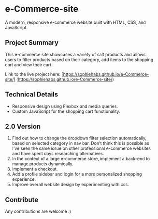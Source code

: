 # e-Commerce-site

A modern, responsive e-commerce website built with HTML, CSS, and JavaScript.

## Project Summary

This e-commerce site showcases a variety of salt products and allows users to filter products based on their category, add items to the shopping cart and view their cart.

Link to the live project here: [https://sophiehabs.github.io/e-Commerce-site/] (https://sophiehabs.github.io/e-Commerce-site/)

## Technical Details

- Responsive design using Flexbox and media queries.
- Custom JavaScript for the shopping cart functionality.

## 2.0 Version

1. Find out how to change the dropdown filter selection automatically, based on selected category in nav bar. Don't think this is possible as I've seen the same issue on other professional e-commerce websites and have spent days researching alternatives.
2. In the context of a large e-commerce store, implement a back-end to manage products dynamically.
3. Implement a checkout.
4. Add a profile sidebar and login for a more personalized shopping experience.
5. Improve overall website design by experimenting with css.

## Contribute

Any contributions are welcome :)
